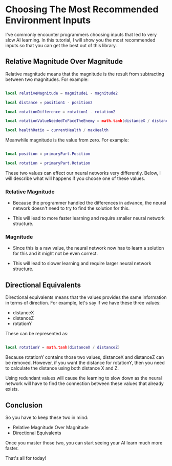 # Choosing The Most Recommended Environment Inputs

I've commonly encounter programmers choosing inputs that led to very slow AI learning. In this tutorial, I will show you the most recommended inputs so that you can get the best out of this library.

## Relative Magnitude Over Magnitude

Relative magnitude means that the magnitude is the result from subtracting between two magnitudes. For example:

```lua

local relativeMagnitude = magnitude1 - magnitude2

local distance = position1 - position2

local rotationDifference = rotation1 - rotation2

local rotationValueNeededToFaceTheEnemy = math.tanh(distanceX / distanceZ) - currentRotationY

local healthRatio = currentHealth / maxHealth

```

Meanwhile magnitude is the value from zero. For example:

```lua

local position = primaryPart.Position

local rotation = primaryPart.Rotation

```

These two values can effect our neural networks very differently. Below, I will describe what will happens if you choose one of these values.

### Relative Magnitude

* Because the programmer handled the differences in advance, the neural network doesn't need to try to find the solution for this. 

* This will lead to more faster learning and require smaller neural network structure.

### Magnitude

* Since this is a raw value, the neural network now has to learn a solution for this and it might not be even correct.

* This will lead to slower learning and require larger neural network structure.

## Directional Equivalents

Directional equivalents means that the values provides the same information in terms of direction. For example, let's say if we have these three values:

* distanceX
* distanceZ
* rotationY

These can be represented as:

```lua

local rotationY = math.tanh(distanceX / distanceZ)

```

Because rotationY contains those two values, distanceX and distanceZ can be removed. However, if you want the distance for rotationY, then you need to calculate the distance using both distance X and Z.

Using redundant values will cause the learning to slow down as the neural network will have to find the connection between these values that already exists.

## Conclusion

So you have to keep these two in mind:

* Relative Magnitude Over Magnitude
* Directional Equivalents

Once you master those two, you can start seeing your AI learn much more faster.

That's all for today!

